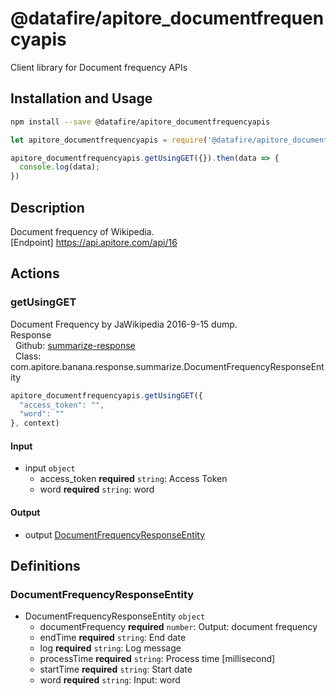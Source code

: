 # @datafire/apitore_documentfrequencyapis

Client library for Document frequency APIs

## Installation and Usage
```bash
npm install --save @datafire/apitore_documentfrequencyapis
```
```js
let apitore_documentfrequencyapis = require('@datafire/apitore_documentfrequencyapis').create();

apitore_documentfrequencyapis.getUsingGET({}).then(data => {
  console.log(data);
})
```

## Description

Document frequency of Wikipedia.<BR />[Endpoint] https://api.apitore.com/api/16

## Actions

### getUsingGET
Document Frequency by JaWikipedia 2016-9-15 dump.<BR />Response<BR />&nbsp; Github: <a href="https://github.com/keigohtr/apitore-response-parent/tree/master/summarize-response">summarize-response</a><BR />&nbsp; Class: com.apitore.banana.response.summarize.DocumentFrequencyResponseEntity<BR />


```js
apitore_documentfrequencyapis.getUsingGET({
  "access_token": "",
  "word": ""
}, context)
```

#### Input
* input `object`
  * access_token **required** `string`: Access Token
  * word **required** `string`: word

#### Output
* output [DocumentFrequencyResponseEntity](#documentfrequencyresponseentity)



## Definitions

### DocumentFrequencyResponseEntity
* DocumentFrequencyResponseEntity `object`
  * documentFrequency **required** `number`: Output: document frequency
  * endTime **required** `string`: End date
  * log **required** `string`: Log message
  * processTime **required** `string`: Process time [millisecond]
  * startTime **required** `string`: Start date
  * word **required** `string`: Input: word


